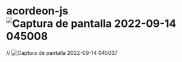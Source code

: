 # acordeon-js![Captura de pantalla 2022-09-14 045008](https://user-images.githubusercontent.com/100501693/190094316-ba562ec8-7303-4650-b9aa-b1365bde65b1.png)


//
![Captura de pantalla 2022-09-14 045037](https://user-images.githubusercontent.com/100501693/190094434-6c8c2f9c-df8b-4b53-af96-dc7964a59f3d.png)
